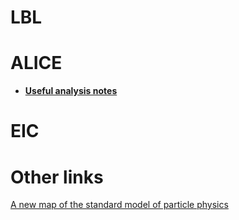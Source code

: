 # LBL

# ALICE

- **[Useful analysis notes](https://github.com/reynier0611/reynier0611.github.io/blob/master/alice/alice_analysis_notes.md)**<br>

# EIC

# Other links

[A new map of the standard model of particle physics](https://www.quantamagazine.org/a-new-map-of-the-standard-model-of-particle-physics-20201022/)
